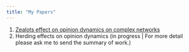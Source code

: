 ```yaml
---
title: "My Papers"
---
```


1. [Zealots effect on opinion dynamics on complex networks  ](https://doi.org/10.23939/mmc2021.02.203)
2. Herding effects on opinion dynamics (in progress | For more detail please ask me to send the summary of work.)
